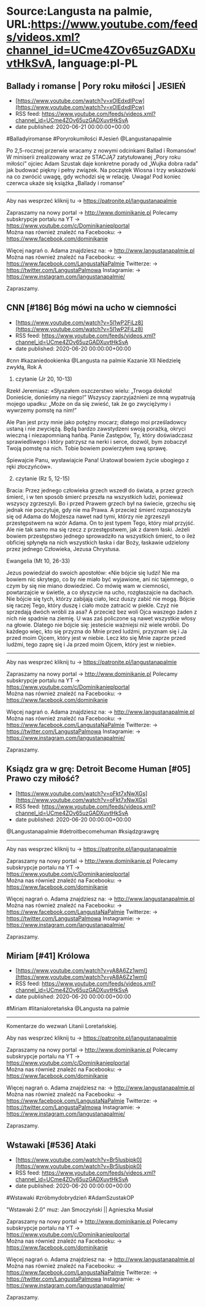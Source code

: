 # Source:Langusta na palmie, URL:https://www.youtube.com/feeds/videos.xml?channel_id=UCme4ZOv65uzGADXuvtHkSvA, language:pl-PL

## Ballady i romanse | Pory roku miłości | JESIEŃ
 - [https://www.youtube.com/watch?v=xOlEdxdIPcw](https://www.youtube.com/watch?v=xOlEdxdIPcw)
 - RSS feed: https://www.youtube.com/feeds/videos.xml?channel_id=UCme4ZOv65uzGADXuvtHkSvA
 - date published: 2020-06-21 00:00:00+00:00

#Balladyiromanse #Poryrokumiłości #Jesień  @Langustanapalmie 

Po 2,5-rocznej przerwie wracamy z nowymi odcinkami Ballad i Romansów! 
W miniserii zrealizowany wraz ze STACJĄ7 zatytułowanej „Pory roku miłości” ojciec Adam Szustak daje konkretne porady od „Wujka dobra rada” jak budować piękny i pełny związek. Na początek Wiosna i trzy wskazówki na co zwrócić uwagę, gdy wchodzi się w relację. 
Uwaga! Pod koniec czerwca ukaże się książka „Ballady i romanse” 

________________________________________

Aby nas wesprzeć kliknij tu → https://patronite.pl/langustanapalmie

Zapraszamy na nowy portal 
→ http://www.dominikanie.pl
Polecamy subskrypcje portalu na YT
→ https://www.youtube.com/c/Dominikanieplportal  
Można nas również znaleźć na Facebooku: 
→ https://www.facebook.com/dominikanie

Więcej nagrań o. Adama znajdziesz na: 
→ http://www.langustanapalmie.pl
Można nas również znaleźć na Facebooku: 
→ https://www.facebook.com/LangustaNaPalmie
Twitterze: 
→ https://twitter.com/LangustaPalmowa
Instagramie: 
→ https://www.instagram.com/langustanapalmie/

Zapraszamy.

## CNN [#186] Bóg mówi na ucho w ciemności
 - [https://www.youtube.com/watch?v=5l1wP2FiLz8](https://www.youtube.com/watch?v=5l1wP2FiLz8)
 - RSS feed: https://www.youtube.com/feeds/videos.xml?channel_id=UCme4ZOv65uzGADXuvtHkSvA
 - date published: 2020-06-20 00:00:00+00:00

#cnn #kazaniedookienka @Langusta na palmie 
Kazanie XII Niedzielę zwykłą, Rok A

1. czytanie (Jr 20, 10-13)

Rzekł Jeremiasz: «Słyszałem oszczerstwo wielu: „Trwoga dokoła! Donieście, donieśmy na niego!” Wszyscy zaprzyjaźnieni ze mną wypatrują mojego upadku: „Może on da się zwieść, tak że go zwyciężymy i wywrzemy pomstę na nim!”

Ale Pan jest przy mnie jako potężny mocarz; dlatego moi prześladowcy ustaną i nie zwyciężą. Będą bardzo zawstydzeni swoją porażką, okryci wieczną i niezapomnianą hańbą. Panie Zastępów, Ty, który doświadczasz sprawiedliwego i który patrzysz na nerki i serce, dozwól, bym zobaczył Twoją pomstę na nich. Tobie bowiem powierzyłem swą sprawę.

Śpiewajcie Panu, wysławiajcie Pana! Uratował bowiem życie ubogiego z ręki złoczyńców».


2. czytanie (Rz 5, 12-15)

Bracia: Przez jednego człowieka grzech wszedł do świata, a przez grzech śmierć, i w ten sposób śmierć przeszła na wszystkich ludzi, ponieważ wszyscy zgrzeszyli. Bo i przed Prawem grzech był na świecie, grzechu się jednak nie poczytuje, gdy nie ma Prawa. A przecież śmierć rozpanoszyła się od Adama do Mojżesza nawet nad tymi, którzy nie zgrzeszyli przestępstwem na wzór Adama. On to jest typem Tego, który miał przyjść.
Ale nie tak samo ma się rzecz z przestępstwem, jak z darem łaski. Jeżeli bowiem przestępstwo jednego sprowadziło na wszystkich śmierć, to o ileż obficiej spłynęła na nich wszystkich łaska i dar Boży, łaskawie udzielony przez jednego Człowieka, Jezusa Chrystusa.


Ewangelia (Mt 10, 26-33)

Jezus powiedział do swoich apostołów: «Nie bójcie się ludzi! Nie ma bowiem nic skrytego, co by nie miało być wyjawione, ani nic tajemnego, o czym by się nie miano dowiedzieć. Co mówię wam w ciemności, powtarzajcie w świetle, a co słyszycie na ucho, rozgłaszajcie na dachach.
Nie bójcie się tych, którzy zabijają ciało, lecz duszy zabić nie mogą. Bójcie się raczej Tego, który duszę i ciało może zatracić w piekle. Czyż nie sprzedają dwóch wróbli za asa? A przecież bez woli Ojca waszego żaden z nich nie spadnie na ziemię. U was zaś policzone są nawet wszystkie włosy na głowie. Dlatego nie bójcie się: jesteście ważniejsi niż wiele wróbli.
Do każdego więc, kto się przyzna do Mnie przed ludźmi, przyznam się i Ja przed moim Ojcem, który jest w niebie. Lecz kto się Mnie zaprze przed ludźmi, tego zaprę się i Ja przed moim Ojcem, który jest w niebie».
________________________________________

Aby nas wesprzeć kliknij tu → https://patronite.pl/langustanapalmie

Zapraszamy na nowy portal 
→ http://www.dominikanie.pl
Polecamy subskrypcje portalu na YT
→ https://www.youtube.com/c/Dominikanieplportal  
Można nas również znaleźć na Facebooku: 
→ https://www.facebook.com/dominikanie

Więcej nagrań o. Adama znajdziesz na: 
→ http://www.langustanapalmie.pl
Można nas również znaleźć na Facebooku: 
→ https://www.facebook.com/LangustaNaPalmie
Twitterze: 
→ https://twitter.com/LangustaPalmowa
Instagramie: 
→ https://www.instagram.com/langustanapalmie/

Zapraszamy.

## Ksiądz gra w grę: Detroit Become Human [#05] Prawo czy miłość?
 - [https://www.youtube.com/watch?v=oFkt7xNwXGs](https://www.youtube.com/watch?v=oFkt7xNwXGs)
 - RSS feed: https://www.youtube.com/feeds/videos.xml?channel_id=UCme4ZOv65uzGADXuvtHkSvA
 - date published: 2020-06-20 00:00:00+00:00

@Langustanapalmie #detroitbecomehuman #ksiądzgrawgrę
________________________________________
Aby nas wesprzeć kliknij tu → https://patronite.pl/langustanapalmie

Zapraszamy na nowy portal 
→ http://www.dominikanie.pl
Polecamy subskrypcje portalu na YT
→ https://www.youtube.com/c/Dominikanieplportal  
Można nas również znaleźć na Facebooku: 
→ https://www.facebook.com/dominikanie

Więcej nagrań o. Adama znajdziesz na: 
→ http://www.langustanapalmie.pl
Można nas również znaleźć na Facebooku: 
→ https://www.facebook.com/LangustaNaPalmie
Twitterze: 
→ https://twitter.com/LangustaPalmowa
Instagramie: 
→ https://www.instagram.com/langustanapalmie/

Zapraszamy.

## Miriam [#41] Królowa
 - [https://www.youtube.com/watch?v=yA8A6Zz1wmI](https://www.youtube.com/watch?v=yA8A6Zz1wmI)
 - RSS feed: https://www.youtube.com/feeds/videos.xml?channel_id=UCme4ZOv65uzGADXuvtHkSvA
 - date published: 2020-06-20 00:00:00+00:00

#Miriam #litanialoretańska @Langusta na palmie 
________________________________________
Komentarze do wezwań Litanii Loretańskiej. 

Aby nas wesprzeć kliknij tu → https://patronite.pl/langustanapalmie

Zapraszamy na nowy portal 
→ http://www.dominikanie.pl
Polecamy subskrypcje portalu na YT
→ https://www.youtube.com/c/Dominikanieplportal  
Można nas również znaleźć na Facebooku: 
→ https://www.facebook.com/dominikanie

Więcej nagrań o. Adama znajdziesz na: 
→ http://www.langustanapalmie.pl
Można nas również znaleźć na Facebooku: 
→ https://www.facebook.com/LangustaNaPalmie
Twitterze: 
→ https://twitter.com/LangustaPalmowa
Instagramie: 
→ https://www.instagram.com/langustanapalmie/

Zapraszamy.

## Wstawaki [#536] Ataki
 - [https://www.youtube.com/watch?v=Br5lusbjpk0](https://www.youtube.com/watch?v=Br5lusbjpk0)
 - RSS feed: https://www.youtube.com/feeds/videos.xml?channel_id=UCme4ZOv65uzGADXuvtHkSvA
 - date published: 2020-06-20 00:00:00+00:00

#Wstawaki #zróbmydobrydzień #AdamSzustakOP

"Wstawaki 2.0" muz: Jan Smoczyński || Agnieszka Musiał  

Zapraszamy na nowy portal 
→ http://www.dominikanie.pl
Polecamy subskrypcje portalu na YT
→ https://www.youtube.com/c/Dominikanieplportal  
Można nas również znaleźć na Facebooku: 
→ https://www.facebook.com/dominikanie

Więcej nagrań o. Adama znajdziesz na: 
→ http://www.langustanapalmie.pl
Można nas również znaleźć na Facebooku: 
→ https://www.facebook.com/LangustaNaPalmie
Twitterze: 
→ https://twitter.com/LangustaPalmowa
Instagramie: 
→ https://www.instagram.com/langustanapalmie/

Zapraszamy.

